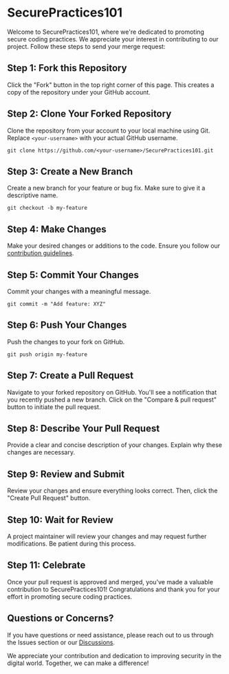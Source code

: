 # SecurePractices101

Welcome to SecurePractices101, where we're dedicated to promoting secure coding practices. We appreciate your interest in contributing to our project. Follow these steps to send your merge request:

## Step 1: Fork this Repository

  Click the "Fork" button in the top right corner of this page. This creates a copy of the repository under your GitHub account.

## Step 2: Clone Your Forked Repository

  Clone the repository from your account to your local machine using Git. Replace `<your-username>` with your actual GitHub username.

    
    git clone https://github.com/<your-username>/SecurePractices101.git
    

## Step 3: Create a New Branch

  Create a new branch for your feature or bug fix. Make sure to give it a descriptive name.

  
    git checkout -b my-feature
    

## Step 4: Make Changes

  Make your desired changes or additions to the code. Ensure you follow our [contribution guidelines](CONTRIBUTING.md).

## Step 5: Commit Your Changes

  Commit your changes with a meaningful message.

    
    git commit -m "Add feature: XYZ"
    

## Step 6: Push Your Changes

  Push the changes to your fork on GitHub.

    
    git push origin my-feature
    

## Step 7: Create a Pull Request

  Navigate to your forked repository on GitHub. You'll see a notification that you recently pushed a new branch. Click on the "Compare & pull request" button to initiate the pull request.

## Step 8: Describe Your Pull Request

  Provide a clear and concise description of your changes. Explain why these changes are necessary.

## Step 9: Review and Submit

  Review your changes and ensure everything looks correct. Then, click the "Create Pull Request" button.

## Step 10: Wait for Review

  A project maintainer will review your changes and may request further modifications. Be patient during this process.

## Step 11: Celebrate

  Once your pull request is approved and merged, you've made a valuable contribution to SecurePractices101! Congratulations and thank you for your effort in promoting secure coding practices.

## Questions or Concerns?

  If you have questions or need assistance, please reach out to us through the Issues section or our [Discussions](https://github.com/your-username/SecurePractices101/discussions).

We appreciate your contribution and dedication to improving security in the digital world. Together, we can make a difference!
